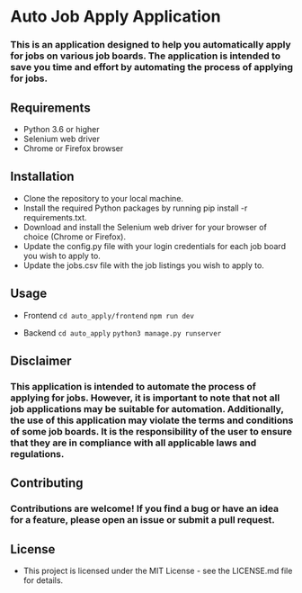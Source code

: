 # Auto Job Apply Application

### This is an application designed to help you automatically apply for jobs on various job boards. The application is intended to save you time and effort by automating the process of applying for jobs.

## Requirements

- Python 3.6 or higher
- Selenium web driver
- Chrome or Firefox browser

## Installation

- Clone the repository to your local machine.
- Install the required Python packages by running pip install -r requirements.txt.
- Download and install the Selenium web driver for your browser of choice (Chrome or Firefox).
- Update the config.py file with your login credentials for each job board you wish to apply to.
- Update the jobs.csv file with the job listings you wish to apply to.

## Usage

- Frontend
  `cd auto_apply/frontend`
  `npm run dev`

- Backend
  `cd auto_apply`
  `python3 manage.py runserver`

## Disclaimer

### This application is intended to automate the process of applying for jobs. However, it is important to note that not all job applications may be suitable for automation. Additionally, the use of this application may violate the terms and conditions of some job boards. It is the responsibility of the user to ensure that they are in compliance with all applicable laws and regulations.

## Contributing

### Contributions are welcome! If you find a bug or have an idea for a feature, please open an issue or submit a pull request.

## License

- This project is licensed under the MIT License - see the LICENSE.md file for details.
